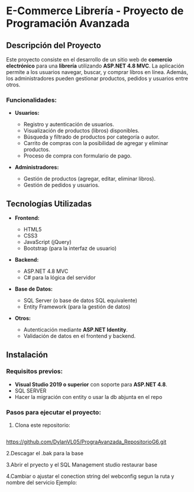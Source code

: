 # E-Commerce Librería - Proyecto de Programación Avanzada

## Descripción del Proyecto

Este proyecto consiste en el desarrollo de un sitio web de **comercio electrónico** para una **librería** utilizando **ASP.NET 4.8 MVC**. La aplicación permite a los usuarios navegar, buscar, y comprar libros en línea. Además, los administradores pueden gestionar productos, pedidos y usuarios entre otros.

### Funcionalidades:

- **Usuarios:**
  - Registro y autenticación de usuarios.
  - Visualización de productos (libros) disponibles.
  - Búsqueda y filtrado de productos por categoría o autor.
  - Carrito de compras con la posibilidad de agregar y eliminar productos.
  - Proceso de compra con formulario de pago.

- **Administradores:**
  - Gestión de productos (agregar, editar, eliminar libros).
  - Gestión de pedidos y usuarios.
  

## Tecnologías Utilizadas

- **Frontend:**
  - HTML5
  - CSS3
  - JavaScript (jQuery)
  - Bootstrap (para la interfaz de usuario)

- **Backend:**
  - ASP.NET 4.8 MVC
  - C# para la lógica del servidor

- **Base de Datos:**
  - SQL Server (o base de datos SQL equivalente)
  - Entity Framework (para la gestión de datos)

- **Otros:**
  - Autenticación mediante **ASP.NET Identity**.
  - Validación de datos en el frontend y backend.

## Instalación

### Requisitos previos:
- **Visual Studio 2019 o superior** con soporte para **ASP.NET 4.8**.
- SQL SERVER
- Hacer la migración con entity o usar la db abjunta en el repo 
  
### Pasos para ejecutar el proyecto:

1. Clona este repositorio:
   ```bash
  https://github.com/DylanVL05/PrograAvanzada_RepositorioG6.git

2.Descagar el .bak para la base 

3.Abrir el pryecto y el SQL Management studio restaurar base 

4.Cambiar o ajustar el conection string del webconfig segun la ruta y nombre del servicio 
Ejemplo:
<connectionStrings>
    <add name="DefaultConnection"
         connectionString="Data Source=MI_SERVIDOR;AttachDbFilename=C:\Ruta\A\Tu\BaseDeDatos.mdf;Initial Catalog=NombreDeBaseDeDatos;Integrated Security=True"
         providerName="System.Data.SqlClient" />
</connectionStrings>

